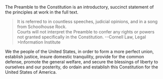 The Preamble to the Constitution is an introductory, succinct statement of the principles at work in the full text.   


> It is referred to in countless speeches, judicial opinions, and in a song from Schoolhouse Rock.  
> Courts will not interpret the Preamble to confer any rights or powers not granted specifically in the Constitution. --Cornell Law, Legal >Information Institute



We the people of the United States, in order to form a more perfect union, establish justice, insure domestic tranquility, 
provide for the common defense, promote the general welfare, and secure the blessings of liberty to ourselves and our posterity, 
do ordain and establish this Constitution for the United States of America.
